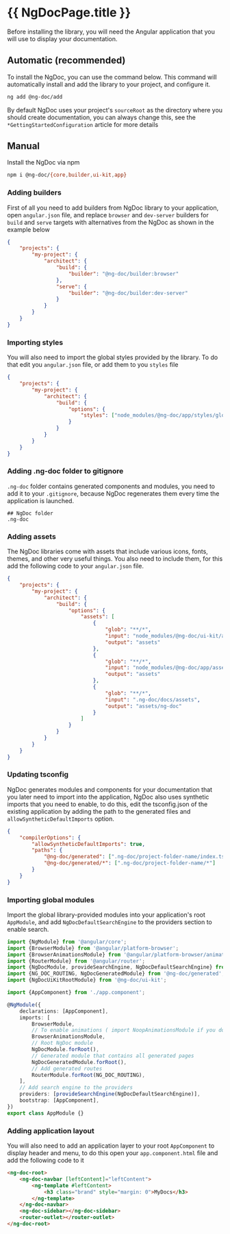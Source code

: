 # {{ NgDocPage.title }}

Before installing the library, you will need the Angular application that you will use to display
your documentation.

## Automatic (recommended)

To install the NgDoc, you can use the command below.
This command will automatically install and add the library to your project,
and configure it.

```bash
ng add @ng-doc/add
```

By default NgDoc uses your project's `sourceRoot` as the directory where you should create
documentation, you can always change this, see the `*GettingStartedConfiguration` article for more
details

## Manual

Install the NgDoc via npm

```bash
npm i @ng-doc/{core,builder,ui-kit,app}
```

### Adding builders

First of all you need to add builders from NgDoc library to your application, open `angular.json`
file, and replace `browser` and `dev-server` builders for `build` and `serve` targets with
alternatives from the NgDoc as shown in the example below

```json fileName="angular.json"
{
	"projects": {
		"my-project": {
			"architect": {
				"build": {
					"builder": "@ng-doc/builder:browser"
				},
				"serve": {
					"builder": "@ng-doc/builder:dev-server"
				}
			}
		}
	}
}
```

### Importing styles

You will also need to import the global styles provided by the library.
To do that edit you `angular.json` file, or add them to you `styles` file

```json fileName="angular.json"
{
	"projects": {
		"my-project": {
			"architect": {
				"build": {
					"options": {
						"styles": ["node_modules/@ng-doc/app/styles/global.css"]
					}
				}
			}
		}
	}
}
```

### Adding .ng-doc folder to gitignore

`.ng-doc` folder contains generated components and modules, you need to add it to your `.gitignore`,
because NgDoc regenerates them every time the application is launched.

```gitignore fileName=".gitignore"
## NgDoc folder
.ng-doc
```

### Adding assets

The NgDoc libraries come with assets that include various icons, fonts, themes, and other very
useful things. You also need to include them, for this add the following code to your `angular.json`
file.

```json fileName="angular.json"
{
	"projects": {
		"my-project": {
			"architect": {
				"build": {
					"options": {
						"assets": [
							{
								"glob": "**/*",
								"input": "node_modules/@ng-doc/ui-kit/assets",
								"output": "assets"
							},
							{
								"glob": "**/*",
								"input": "node_modules/@ng-doc/app/assets",
								"output": "assets"
							},
							{
								"glob": "**/*",
								"input": ".ng-doc/docs/assets",
								"output": "assets/ng-doc"
							}
						]
					}
				}
			}
		}
	}
}
```

### Updating tsconfig

NgDoc generates modules and components for your documentation that you later need to import into the
application, NgDoc also uses synthetic imports that you need to enable,
to do this, edit the tsconfig.json of the existing application by adding the path to
the generated files and `allowSyntheticDefaultImports` option.

```json fileName="tsconfig.json"
{
	"compilerOptions": {
		"allowSyntheticDefaultImports": true,
		"paths": {
			"@ng-doc/generated": [".ng-doc/project-folder-name/index.ts"],
			"@ng-doc/generated/*": [".ng-doc/project-folder-name/*"]
		}
	}
}
```

### Importing global modules

Import the global library-provided modules into your application's root `AppModule`,
and add `NgDocDefaultSearchEngine` to the providers section to enable search.

```typescript fileName="app.module.ts"
import {NgModule} from '@angular/core';
import {BrowserModule} from '@angular/platform-browser';
import {BrowserAnimationsModule} from '@angular/platform-browser/animations';
import {RouterModule} from '@angular/router';
import {NgDocModule, provideSearchEngine, NgDocDefaultSearchEngine} from '@ng-doc/app';
import {NG_DOC_ROUTING, NgDocGeneratedModule} from '@ng-doc/generated';
import {NgDocUiKitRootModule} from '@ng-doc/ui-kit';

import {AppComponent} from './app.component';

@NgModule({
	declarations: [AppComponent],
	imports: [
		BrowserModule,
		// To enable animations ( import NoopAnimationsModule if you don't like animations :( )
		BrowserAnimationsModule,
		// Root NgDoc module
		NgDocModule.forRoot(),
		// Generated module that contains all generated pages
		NgDocGeneratedModule.forRoot(),
		// Add generated routes
		RouterModule.forRoot(NG_DOC_ROUTING),
	],
	// Add search engine to the providers
	providers: [provideSearchEngine(NgDocDefaultSearchEngine)],
	bootstrap: [AppComponent],
})
export class AppModule {}
```

### Adding application layout

You will also need to add an application layer to your root `AppComponent` to display header and
menu, to do this open your `app.component.html` file and add the following code to it

```html fileName="app.component.html"
<ng-doc-root>
	<ng-doc-navbar [leftContent]="leftContent">
		<ng-template #leftContent>
			<h3 class="brand" style="margin: 0">MyDocs</h3>
		</ng-template>
	</ng-doc-navbar>
	<ng-doc-sidebar></ng-doc-sidebar>
	<router-outlet></router-outlet>
</ng-doc-root>
```
